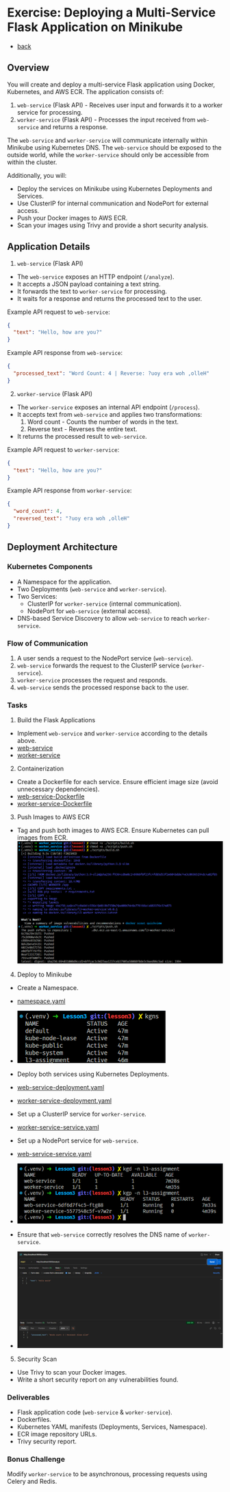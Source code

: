 # Exercise: Deploying a Multi-Service Flask Application on Minikube

- [back](../README.md)

## Overview

You will create and deploy a multi-service Flask application using Docker, Kubernetes, and AWS ECR.
The application consists of:

1. `web-service` (Flask API) - Receives user input and forwards it to a worker service for processing.
2. `worker-service` (Flask API) - Processes the input received from `web-service` and returns a response.

The `web-service` and `worker-service` will communicate internally within Minikube using Kubernetes DNS.
The `web-service` should be exposed to the outside world, while the `worker-service` should only be accessible from within the cluster.

Additionally, you will:

- Deploy the services on Minikube using Kubernetes Deployments and Services.
- Use ClusterIP for internal communication and NodePort for external access.
- Push your Docker images to AWS ECR.
- Scan your images using Trivy and provide a short security analysis.

## Application Details

1. `web-service` (Flask API)

- The `web-service` exposes an HTTP endpoint (`/analyze`).
- It accepts a JSON payload containing a text string.
- It forwards the text to `worker-service` for processing.
- It waits for a response and returns the processed text to the user.

Example API request to `web-service`:

```json
{
  "text": "Hello, how are you?"
}
```

Example API response from `web-service`:

```json
{
  "processed_text": "Word Count: 4 | Reverse: ?uoy era woh ,olleH"
}
```

2. `worker-service` (Flask API)

- The `worker-service` exposes an internal API endpoint (`/process`).
- It accepts text from `web-service` and applies two transformations:
  1. Word count - Counts the number of words in the text.
  2. Reverse text - Reverses the entire text.
- It returns the processed result to `web-service`.

Example API request to `worker-service`:

```json
{
  "text": "Hello, how are you?"
}
```

Example API response from `worker-service`:

```json
{
  "word_count": 4,
  "reversed_text": "?uoy era woh ,olleH"
}
```

## Deployment Architecture

### Kubernetes Components

- A Namespace for the application.
- Two Deployments (`web-service` and `worker-service`).
- Two Services:
  - ClusterIP for `worker-service` (internal communication).
  - NodePort for `web-service` (external access).
- DNS-based Service Discovery to allow `web-service` to reach `worker-service`.

### Flow of Communication

1. A user sends a request to the NodePort service (`web-service`).
2. `web-service` forwards the request to the ClusterIP service (`worker-service`).
3. `worker-service` processes the request and responds.
4. `web-service` sends the processed response back to the user.

### Tasks

1. Build the Flask Applications

- Implement `web-service` and `worker-service` according to the details above.
- [web-service](./web_service/main.py)
- [worker-service](./worker_service/main.py)

2. Containerization

- Create a Dockerfile for each service. Ensure efficient image size (avoid unnecessary dependencies).
- [web-service-Dockerfile](./web_service/Dockerfile)
- [worker-service-Dockerfile](./worker_service/Dockerfile)

3. Push Images to AWS ECR

- Tag and push both images to AWS ECR. Ensure Kubernetes can pull images from ECR.
  ![build_and_push](./assets/build_and_push.png)

4. Deploy to Minikube

- Create a Namespace.
- [namespace.yaml](./manifests/global/l3-assignment-namespace.yaml)
- ![namespace](./assets/namespace.png)
- Deploy both services using Kubernetes Deployments.
- [web-service-deployment.yaml](./manifests/web-service/web-service-deployment.yaml)
- [worker-service-deployment.yaml](./manifests/worker-service/worker-service-deployment.yaml)
- Set up a ClusterIP service for `worker-service`.
- [worker-service-service.yaml](./manifests/worker-service/worker-service-service.yaml)
- Set up a NodePort service for `web-service`.
- [web-service-service.yaml](./manifests/web-service/web-service-service.yaml)
- ![service_and_pods](./assets/services_and_pods.png)
- Ensure that `web-service` correctly resolves the DNS name of `worker-service`.

- ![postman](./assets/postman.png)

5. Security Scan

- Use Trivy to scan your Docker images.
- Write a short security report on any vulnerabilities found.

### Deliverables

- Flask application code (`web-service` & `worker-service`).
- Dockerfiles.
- Kubernetes YAML manifests (Deployments, Services, Namespace).
- ECR image repository URLs.
- Trivy security report.

### Bonus Challenge

Modify `worker-service` to be asynchronous, processing requests using Celery and Redis.
